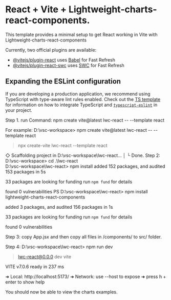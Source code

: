 # React + Vite + Lightweight-charts-react-components.

This template provides a minimal setup to get React working in Vite with Lightweight-charts-react-components

Currently, two official plugins are available:

- [@vitejs/plugin-react](https://github.com/vitejs/vite-plugin-react/blob/main/packages/plugin-react) uses [Babel](https://babeljs.io/) for Fast Refresh
- [@vitejs/plugin-react-swc](https://github.com/vitejs/vite-plugin-react/blob/main/packages/plugin-react-swc) uses [SWC](https://swc.rs/) for Fast Refresh

## Expanding the ESLint configuration

If you are developing a production application, we recommend using TypeScript with type-aware lint rules enabled. Check out the [TS template](https://github.com/vitejs/vite/tree/main/packages/create-vite/template-react-ts) for information on how to integrate TypeScript and [`typescript-eslint`](https://typescript-eslint.io) in your project.


Step 1. 
run Command: npm create vite@latest lwc-react -- --template react

For example:
 D:\vsc-workspace> npm create vite@latest lwc-react -- --template react

> npx
> create-vite lwc-react --template react


◇  Scaffolding project in D:\vsc-workspace\lwc-react...
│
└  Done.
Step 2:
D:\vsc-workspace> cd .\lwc-react\
D:\vsc-workspace\lwc-react> npm install
added 152 packages, and audited 153 packages in 5s

33 packages are looking for funding
  run `npm fund` for details

found 0 vulnerabilities
PS D:\vsc-workspace\lwc-react> npm install lightweight-charts-react-components                   

added 3 packages, and audited 156 packages in 1s

33 packages are looking for funding
  run `npm fund` for details

found 0 vulnerabilities


Step 3: copy App.jsx and then copy all files in /components/ to src/ folder.

Step 4: D:\vsc-workspace\lwc-react> npm run dev

> lwc-react@0.0.0 dev
> vite


  VITE v7.0.6  ready in 237 ms

  ➜  Local:   http://localhost:5173/
  ➜  Network: use --host to expose
  ➜  press h + enter to show help

  You should now be able to view the charts examples.
